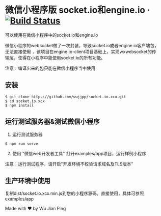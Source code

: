 # 微信小程序版 socket.io和engine.io &middot; [![Build Status](https://travis-ci.org/wujjpp/socket.io.xcx.svg?branch=master)](https://travis-ci.org/wujjpp/socket.io.xcx)

可以使用在微信小程序中的socket.io和engine.io

微信小程序的websocket做了一次封装，导致socket.io或者engine.io客户端包，无法直接使用
，该项目在engine.io-client项目基础上，实现wxwebsocket的传输层，使得在小程序中能使用socket.io的所有功能。

注意：编译出来的包只能在微信小程序当中使用

## 安装
```shell
$ git clone https://github.com/wujjpp/socket.io.xcx.git
$ cd socket.io.xcx
$ npm install
```

## 运行测试服务器&测试微信小程序
1. 运行测试服务器
```shell
$ npm run serve
```
2. 使用 "微信web开发者工具" 打开examples/app项目，运行样例小程序

注意：运行测试程序，请开启"开发环境不校验请求域名及TLS版本"


## 生产环境中使用
复制dist/socket.io.xcx.min.js到您的小程序源码，直接使用，具体可参照examples/app

Made with ♥ by Wu Jian Ping
